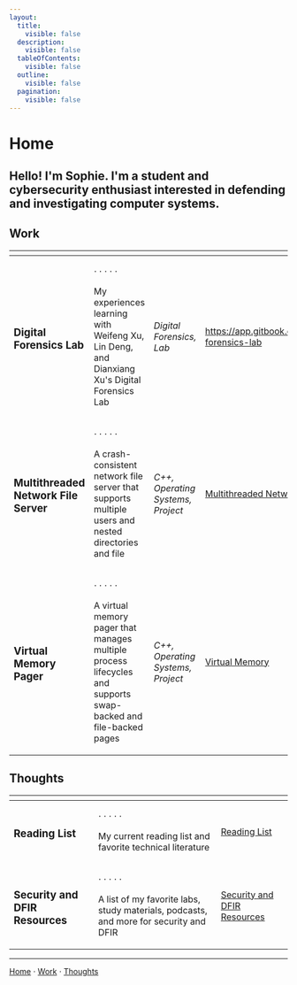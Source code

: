 ```yaml
---
layout:
  title:
    visible: false
  description:
    visible: false
  tableOfContents:
    visible: false
  outline:
    visible: false
  pagination:
    visible: false
---
```


# Home

## Hello! I'm Sophie. I'm a student and cybersecurity enthusiast interested in defending and investigating computer systems.

## Work

<table data-column-title-hidden data-view="cards"><thead><tr><th></th><th></th><th></th><th data-hidden data-card-target data-type="content-ref"></th></tr></thead><tbody><tr><td><h3>Digital Forensics Lab</h3></td><td><p>⋅ ⋅ ⋅ ⋅ ⋅</p><p>My experiences learning with Weifeng Xu, Lin Deng, and Dianxiang Xu's Digital Forensics Lab</p></td><td><em>Digital Forensics, Lab</em></td><td><a href="https://app.gitbook.com/s/WaFS755Q4sf02CxLcghQ/digital-forensics-lab">https://app.gitbook.com/s/WaFS755Q4sf02CxLcghQ/digital-forensics-lab</a></td></tr><tr><td><h3>Multithreaded Network File Server</h3></td><td><p>⋅ ⋅ ⋅ ⋅ ⋅</p><p>A crash-consistent network file server that supports multiple users and nested directories and file</p></td><td><em>C++, Operating Systems, Project</em></td><td><a href="https://app.gitbook.com/s/WaFS755Q4sf02CxLcghQ/multithreaded-network-file-server">Multithreaded Network File Server</a></td></tr><tr><td><h3>Virtual Memory Pager</h3></td><td><p>⋅ ⋅ ⋅ ⋅ ⋅</p><p>A virtual memory pager that manages multiple process lifecycles and supports swap-backed and file-backed pages</p></td><td><em>C++, Operating Systems, Project</em></td><td><a href="https://app.gitbook.com/s/WaFS755Q4sf02CxLcghQ/virtual-memory-pager">Virtual Memory</a></td></tr></tbody></table>

## Thoughts

<table data-view="cards"><thead><tr><th></th><th></th><th data-hidden data-card-target data-type="content-ref"></th></tr></thead><tbody><tr><td><h3>Reading List</h3></td><td><p>⋅ ⋅ ⋅ ⋅ ⋅</p><p>My current reading list and favorite technical literature</p></td><td><a href="https://app.gitbook.com/s/s4QQPMntQ25hmJToKSOu/">Reading List</a></td></tr><tr><td><h3>Security and DFIR Resources</h3></td><td><p>⋅ ⋅ ⋅ ⋅ ⋅</p><p>A list of my favorite labs, study materials, podcasts, and more for security and DFIR</p></td><td><a href="https://app.gitbook.com/s/s4QQPMntQ25hmJToKSOu/security-and-dfir-resources">Security and DFIR Resources</a></td></tr></tbody></table>

***

[Home](https://app.gitbook.com/o/0kO27okC5uVB9ALX3rho/s/036xtfEIzcEdGegONXWM/) ⋅ [Work](https://app.gitbook.com/o/0kO27okC5uVB9ALX3rho/s/WaFS755Q4sf02CxLcghQ/) ⋅ [Thoughts](https://app.gitbook.com/o/0kO27okC5uVB9ALX3rho/s/s4QQPMntQ25hmJToKSOu/)
